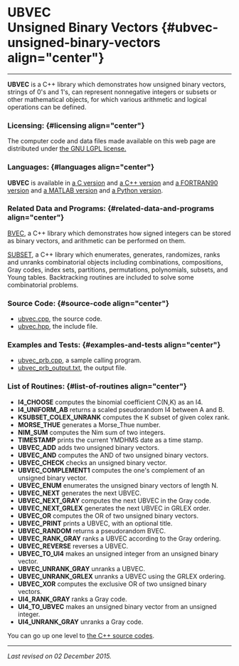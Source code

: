 UBVEC\
Unsigned Binary Vectors {#ubvec-unsigned-binary-vectors align="center"}
=======================

------------------------------------------------------------------------

**UBVEC** is a C++ library which demonstrates how unsigned binary
vectors, strings of 0's and 1's, can represent nonnegative integers or
subsets or other mathematical objects, for which various arithmetic and
logical operations can be defined.

### Licensing: {#licensing align="center"}

The computer code and data files made available on this web page are
distributed under [the GNU LGPL license.](../../txt/gnu_lgpl.txt)

### Languages: {#languages align="center"}

**UBVEC** is available in [a C version](../../c_src/ubvec/ubvec.html)
and [a C++ version](../../cpp_src/ubvec/ubvec.html) and [a FORTRAN90
version](../../f_src/ubvec/ubvec.html) and [a MATLAB
version](../../m_src/ubvec/ubvec.html) and [a Python
version](../../py_src/ubvec/ubvec.html).

### Related Data and Programs: {#related-data-and-programs align="center"}

[BVEC](../../cpp_src/bvec/bvec.html), a C++ library which demonstrates
how signed integers can be stored as binary vectors, and arithmetic can
be performed on them.

[SUBSET](../../cpp_src/subset/subset.html), a C++ library which
enumerates, generates, randomizes, ranks and unranks combinatorial
objects including combinations, compositions, Gray codes, index sets,
partitions, permutations, polynomials, subsets, and Young tables.
Backtracking routines are included to solve some combinatorial problems.

### Source Code: {#source-code align="center"}

-   [ubvec.cpp](ubvec.cpp), the source code.
-   [ubvec.hpp](ubvec.hpp), the include file.

### Examples and Tests: {#examples-and-tests align="center"}

-   [ubvec\_prb.cpp](ubvec_prb.cpp), a sample calling program.
-   [ubvec\_prb\_output.txt](ubvec_prb_output.txt), the output file.

### List of Routines: {#list-of-routines align="center"}

-   **I4\_CHOOSE** computes the binomial coefficient C(N,K) as an I4.
-   **I4\_UNIFORM\_AB** returns a scaled pseudorandom I4 between A
    and B.
-   **KSUBSET\_COLEX\_UNRANK** computes the K subset of given colex
    rank.
-   **MORSE\_THUE** generates a Morse\_Thue number.
-   **NIM\_SUM** computes the Nim sum of two integers.
-   **TIMESTAMP** prints the current YMDHMS date as a time stamp.
-   **UBVEC\_ADD** adds two unsigned binary vectors.
-   **UBVEC\_AND** computes the AND of two unsigned binary vectors.
-   **UBVEC\_CHECK** checks an unsigned binary vector.
-   **UBVEC\_COMPLEMENT1** computes the one's complement of an unsigned
    binary vector.
-   **UBVEC\_ENUM** enumerates the unsigned binary vectors of length N.
-   **UBVEC\_NEXT** generates the next UBVEC.
-   **UBVEC\_NEXT\_GRAY** computes the next UBVEC in the Gray code.
-   **UBVEC\_NEXT\_GRLEX** generates the next UBVEC in GRLEX order.
-   **UBVEC\_OR** computes the OR of two unsigned binary vectors.
-   **UBVEC\_PRINT** prints a UBVEC, with an optional title.
-   **UBVEC\_RANDOM** returns a pseudorandom BVEC.
-   **UBVEC\_RANK\_GRAY** ranks a UBVEC according to the Gray ordering.
-   **UBVEC\_REVERSE** reverses a UBVEC.
-   **UBVEC\_TO\_UI4** makes an unsigned integer from an unsigned binary
    vector.
-   **UBVEC\_UNRANK\_GRAY** unranks a UBVEC.
-   **UBVEC\_UNRANK\_GRLEX** unranks a UBVEC using the GRLEX ordering.
-   **UBVEC\_XOR** computes the exclusive OR of two unsigned binary
    vectors.
-   **UI4\_RANK\_GRAY** ranks a Gray code.
-   **UI4\_TO\_UBVEC** makes an unsigned binary vector from an unsigned
    integer.
-   **UI4\_UNRANK\_GRAY** unranks a Gray code.

You can go up one level to [the C++ source codes](../cpp_src.html).

------------------------------------------------------------------------

*Last revised on 02 December 2015.*
